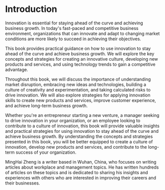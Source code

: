# Introduction

Innovation is essential for staying ahead of the curve and achieving business growth. In today's fast-paced and competitive business environment, organizations that can innovate and adapt to changing market conditions are more likely to succeed in achieving their objectives.

This book provides practical guidance on how to use innovation to stay ahead of the curve and achieve business growth. We will explore the key concepts and strategies for creating an innovative culture, developing new products and services, and using technology trends to gain a competitive advantage.

Throughout this book, we will discuss the importance of understanding market disruption, embracing new ideas and technologies, building a culture of creativity and experimentation, and taking calculated risks to drive innovation. We will also explore strategies for applying innovation skills to create new products and services, improve customer experience, and achieve long-term business growth.

Whether you're an entrepreneur starting a new venture, a manager seeking to drive innovation in your organization, or an employee looking to contribute to a culture of innovation, this book will provide valuable insights and practical strategies for using innovation to stay ahead of the curve and achieve business growth. By understanding the concepts and strategies presented in this book, you will be better equipped to create a culture of innovation, develop new products and services, and contribute to the long-term success of your organization.

MingHai Zheng is a writer based in Wuhan, China, who focuses on writing articles about workplace and management topics. He has written hundreds of articles on these topics and is dedicated to sharing his insights and experiences with others who are interested in improving their careers and their businesses.
